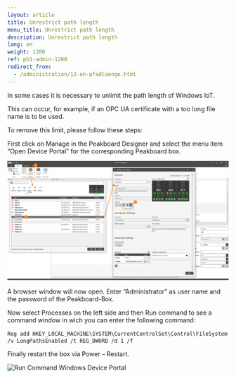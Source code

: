 ```yaml
---
layout: article
title: Unrestrict path length
menu_title: Unrestrict path length
description: Unrestrict path length
lang: en
weight: 1200
ref: pb1-admin-1200
redirect_from:
  - /administration/12-en-pfadlaenge.html
---
```


In some cases it is necessary to unlimit the path length of Windows IoT.

This can occur, for example, if an OPC UA certificate with a too long file name is to be used.

To remove this limit, please follow these steps:

First click on Manage in the Peakboard Designer and select the menu item “Open Device Portal” for the corresponding Peakboard box.

![Manage Dialog Open Device Portal](/assets/images/admin/pathlength/manage-dialog-open-device-portal.png)

A browser window will now open. Enter “Administrator” as user name and the password of the Peakboard-Box.

Now select Processes on the left side and then Run command to see a command window in wich you can enter the following command:

```
Reg add HKEY_LOCAL_MACHINE\SYSTEM\CurrentControlSet\Control\FileSystem /v LongPathsEnabled /t REG_DWORD /d 1 /f
```

Finally restart the box via Power – Restart.

![Run Command Windows Device Portal](/assets/images/admin/pathlength/run-command-windows-device-portal.png)
